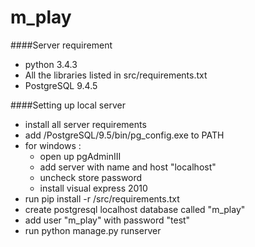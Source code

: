 # m_play

####Server requirement
- python 3.4.3
- All the libraries listed in src/requirements.txt
- PostgreSQL 9.4.5

####Setting up local server
- install all server requirements
- add /PostgreSQL/9.5/bin/pg_config.exe to PATH
- for windows : 
  - open up pgAdminIII
  - add server with name and host "localhost"
  - uncheck store password
  - install visual express 2010
- run pip install -r /src/requirements.txt
- create postgresql localhost database called "m_play"
- add user "m_play" with password "test"
- run python manage.py runserver